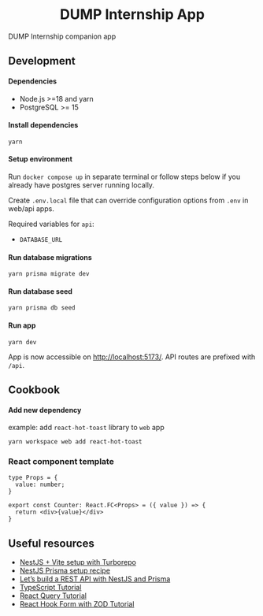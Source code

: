 <h1 align="center">DUMP Internship App</h1>

DUMP Internship companion app

## Development

#### Dependencies

- Node.js >=18 and yarn
- PostgreSQL >= 15

#### Install dependencies

```
yarn
```

#### Setup environment

Run `docker compose up` in separate terminal or follow steps below if you already have postgres server running locally.

Create `.env.local` file that can override configuration options from `.env` in web/api apps.

Required variables for `api`:
- `DATABASE_URL`

#### Run database migrations

```
yarn prisma migrate dev
```

#### Run database seed

```
yarn prisma db seed
```

#### Run app

```
yarn dev
```

App is now accessible on <http://localhost:5173/>. API routes are prefixed with `/api`.

## Cookbook

#### Add new dependency

example: add `react-hot-toast` library to `web` app

```
yarn workspace web add react-hot-toast
```

### React component template

```tsx
type Props = {
  value: number;
}

export const Counter: React.FC<Props> = ({ value }) => {
  return <div>{value}</div>
}
```

## Useful resources

- [NestJS + Vite setup with Turborepo](https://youtu.be/nY0R7pslbCI)
- [NestJS Prisma setup recipe](https://docs.nestjs.com/recipes/prisma)
- [Let’s build a REST API with NestJS and Prisma](https://youtu.be/LMjj1_EK4y8)
- [TypeScript Tutorial](https://www.youtube.com/playlist?list=PL4cUxeGkcC9gUgr39Q_yD6v-bSyMwKPUI)
- [React Query Tutorial](https://www.youtube.com/watch?v=8K1N3fE-cDs)
- [React Hook Form with ZOD Tutorial](https://www.youtube.com/watch?v=dldjCPa9ZW4)
